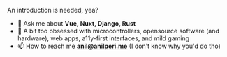 An introduction is needed, yea?

- 💬 Ask me about **Vue, Nuxt, Django, Rust**
- 🥸 A bit too obsessed with microcontrollers, opensource software (and hardware), web apps, a11y-first interfaces, and mild gaming
- 📫 How to reach me **anil@anilperi.me** (I don't know why you'd do tho)
